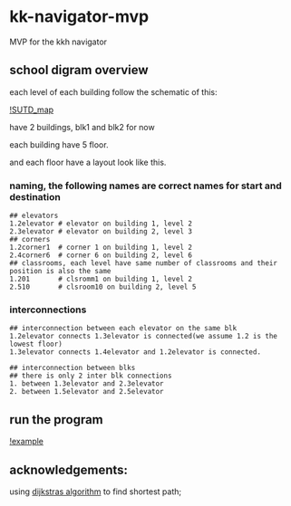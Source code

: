 # kk-navigator-mvp
MVP for the kkh navigator

## school digram overview
each level of each building follow the schematic of this:

[!SUTD_map](https://github.com/nik0sc/kk-navigator-mvp/blob/master/SUTD_map.jpg)

have 2 buildings, blk1 and blk2 for now

each building have 5 floor.

and each floor have a layout look like this.

### naming, the following names are correct names for start and destination
```
## elevators
1.2elevator # elevator on building 1, level 2
2.3elevator # elevator on building 2, level 3
## corners
1.2corner1  # corner 1 on building 1, level 2
2.4corner6  # corner 6 on building 2, level 6
## classrooms, each level have same number of classrooms and their position is also the same
1.201       # clsromm1 on building 1, level 2
2.510       # clsroom10 on building 2, level 5
```
### interconnections
```
## interconnection between each elevator on the same blk
1.2elevator connects 1.3elevator is connected(we assume 1.2 is the lowest floor)
1.3elevator connects 1.4elevator and 1.2elevator is connected.

## interconnection between blks
## there is only 2 inter blk connections
1. between 1.3elevator and 2.3elevator
2. between 1.5elevator and 2.5elevator
```
## run the program
[!example](https://github.com/nik0sc/kk-navigator-mvp/blob/master/example.png)
## acknowledgements:
using [dijkstras algorithm](https://github.com/mburst/dijkstras-algorithm) to find shortest path;
